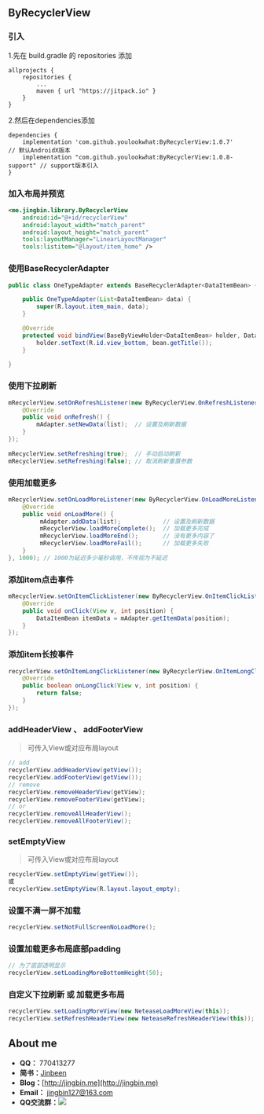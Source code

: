 
## ByRecyclerView

### 引入

1.先在 build.gradle 的 repositories 添加

```
allprojects {
	repositories {
		...
		maven { url "https://jitpack.io" }
	}
}
```

2.然后在dependencies添加

```
dependencies {
	implementation 'com.github.youlookwhat:ByRecyclerView:1.0.7'         // 默认AndroidX版本
	implementation "com.github.youlookwhat:ByRecyclerView:1.0.8-support" // support版本引入
}
```

### 加入布局并预览
```xml
<me.jingbin.library.ByRecyclerView
    android:id="@+id/recyclerView"
    android:layout_width="match_parent"
    android:layout_height="match_parent"
    tools:layoutManager="LinearLayoutManager"
    tools:listitem="@layout/item_home" />
```

### 使用BaseRecyclerAdapter
```java
public class OneTypeAdapter extends BaseRecyclerAdapter<DataItemBean> {

    public OneTypeAdapter(List<DataItemBean> data) {
        super(R.layout.item_main, data);
    }

    @Override
    protected void bindView(BaseByViewHolder<DataItemBean> holder, DataItemBean bean, int position) {
        holder.setText(R.id.view_bottom, bean.getTitle());
    }

}
```

### 使用下拉刷新
```java
mRecyclerView.setOnRefreshListener(new ByRecyclerView.OnRefreshListener() {
    @Override
    public void onRefresh() {
        mAdapter.setNewData(list);  // 设置及刷新数据
    }
});
    
mRecyclerView.setRefreshing(true);  // 手动启动刷新
mRecyclerView.setRefreshing(false); // 取消刷新重置参数
```

### 使用加载更多
```java
mRecyclerView.setOnLoadMoreListener(new ByRecyclerView.OnLoadMoreListener() {
    @Override
    public void onLoadMore() {
         mAdapter.addData(list);            // 设置及刷新数据
         mRecyclerView.loadMoreComplete();  // 加载更多完成 
         mRecyclerView.loadMoreEnd();       // 没有更多内容了
         mRecyclerView.loadMoreFail();      // 加载更多失败
    }
}, 1000); // 1000为延迟多少毫秒调用，不传视为不延迟
```

### 添加item点击事件
```java
mRecyclerView.setOnItemClickListener(new ByRecyclerView.OnItemClickListener() {
    @Override
    public void onClick(View v, int position) {
        DataItemBean itemData = mAdapter.getItemData(position);
    }
});
```

### 添加item长按事件
```java
recyclerView.setOnItemLongClickListener(new ByRecyclerView.OnItemLongClickListener() {
    @Override
    public boolean onLongClick(View v, int position) {
        return false;
    }
});
```

### addHeaderView 、 addFooterView
> 可传入View或对应布局layout

```java
// add
recyclerView.addHeaderView(getView());
recyclerView.addFooterView(getView());
// remove
recyclerView.removeHeaderView(getView);
recyclerView.removeFooterView(getView);
// or
recyclerView.removeAllHeaderView();
recyclerView.removeAllFooterView();
```

### setEmptyView
> 可传入View或对应布局layout

```java
recyclerView.setEmptyView(getView());
或
recyclerView.setEmptyView(R.layout.layout_empty);
```

### 设置不满一屏不加载
```java
recyclerView.setNotFullScreenNoLoadMore();
```

### 设置加载更多布局底部padding
```java
// 为了底部透明显示
recyclerView.setLoadingMoreBottomHeight(50);
```

### 自定义下拉刷新 或 加载更多布局
```java
recyclerView.setLoadingMoreView(new NeteaseLoadMoreView(this));
recyclerView.setRefreshHeaderView(new NeteaseRefreshHeaderView(this));
```

## About me
 - **QQ：** 770413277
 - **简书：**[Jinbeen](http://www.jianshu.com/users/e43c6e979831/latest_articles)
 - **Blog：**[http://jingbin.me](http://jingbin.me)
 - **Email：** jingbin127@163.com
 - **QQ交流群：**[![](https://img.shields.io/badge/%E7%BE%A4%E5%8F%B7-727379132-orange.svg?style=flat-square)](https://shang.qq.com/wpa/qunwpa?idkey=5685061359b0a767674cd831d8261d36b347bde04cc23746cb6570e09ee5c8aa)
